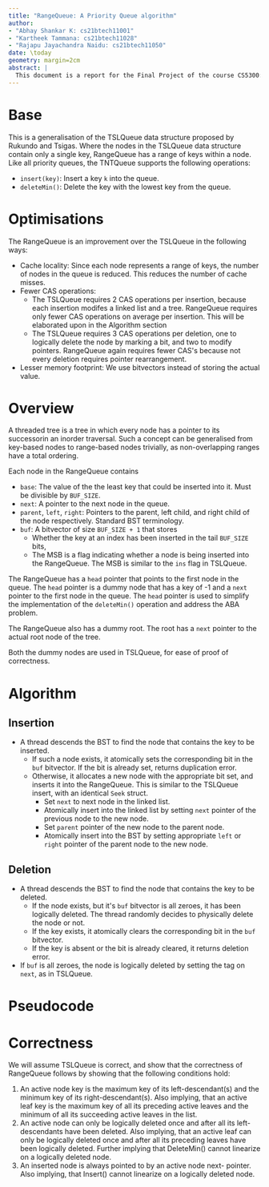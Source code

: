 ```yaml
---
title: "RangeQueue: A Priority Queue algorithm"
author: 
- "Abhay Shankar K: cs21btech11001"
- "Kartheek Tammana: cs21btech11028"
- "Rajapu Jayachandra Naidu: cs21btech11050"
date: \today
geometry: margin=2cm
abstract: |
  This document is a report for the Final Project of the course CS5300: Parallel and Concurrent Programming, regarding a novel implementation of a lock-free data structure. 
---
```


# Base

This is a generalisation of the TSLQueue data structure proposed by Rukundo and Tsigas. Where the nodes in the TSLQueue data structure contain only a single key, RangeQueue has a range of keys within a node. Like all priority queues, the TNTQueue supports the following operations:

- `insert(key)`: Insert a key `k` into the queue.
- `deleteMin()`: Delete the key with the lowest key from the queue.

# Optimisations

The RangeQueue is an improvement over the TSLQueue in the following ways:

- Cache locality: Since each node represents a range of keys, the number of nodes in the queue is reduced. This reduces the number of cache misses.
- Fewer CAS operations: 
  - The TSLQueue requires 2 CAS operations per insertion, because each insertion modifes a linked list and a tree. RangeQueue requires only fewer CAS operations on average per insertion. This will be elaborated upon in the Algorithm section
  - The TSLQueue requires 3 CAS operations per deletion, one to logically delete the node by marking a bit, and two to modify pointers. RangeQueue again requires fewer CAS's because not every deletion requires pointer rearrangement.
- Lesser memory footprint: We use bitvectors instead of storing the actual value.


# Overview

A threaded tree is a tree in which every node has a pointer to its successorin an inorder traversal. Such a concept can be generalised from key-based nodes to range-based nodes trivially, as non-overlapping ranges have a total ordering.

Each node in the RangeQueue contains

- `base`: The value of the the least key that could be inserted into it. Must be divisible by `BUF_SIZE`.
- `next`: A pointer to the next node in the queue.
- `parent`, `left`, `right`: Pointers to the parent, left child, and right child of the node respectively. Standard BST terminology.
- `buf`: A bitvector of size `BUF_SIZE + 1` that stores 
  - Whether the key at an index has been inserted in the tail `BUF_SIZE` bits,
  - The MSB is a flag indicating whether a node is being inserted into the RangeQueue. The MSB is similar to the `ins` flag in TSLQueue.

The RangeQueue has a `head` pointer that points to the first node in the queue. The `head` pointer is a dummy node that has a key of -1 and a `next` pointer to the first node in the queue. The `head` pointer is used to simplify the implementation of the `deleteMin()` operation and address the ABA problem.

The RangeQueue also has a dummy root. The root has a `next` pointer to the actual root node of the tree. 

Both the dummy nodes are used in TSLQueue, for ease of proof of correctness. 

# Algorithm

## Insertion

- A thread descends the BST to find the node that contains the key to be inserted. 
  - If such a node exists, it atomically sets the corresponding bit in the `buf` bitvector. If the bit is already set, returns duplication error.
  - Otherwise, it allocates a new node with the appropriate bit set, and inserts it into the RangeQueue. This is similar to the TSLQueue insert, with an identical `Seek` struct.
    - Set `next` to next node in the linked list.
    - Atomically insert into the linked list by setting `next` pointer of the previous node to the new node.
    - Set `parent` pointer of the new node to the parent node.
    - Atomically insert into the BST by setting appropriate `left` or `right` pointer of the parent node to the new node.

## Deletion

- A thread descends the BST to find the node that contains the key to be deleted.
  - If the node exists, but it's `buf` bitvector is all zeroes, it has been logically deleted. The thread randomly decides to physically delete the node or not.
  - If the key exists, it atomically clears the corresponding bit in the `buf` bitvector.
  - If the key is absent or the bit is already cleared, it returns deletion error.
- If `buf` is all zeroes, the node is logically deleted by setting the tag on `next`, as in TSLQueue.

# Pseudocode

# Correctness

We will assume TSLQueue is correct, and show that the correctness of RangeQueue follows by showing that the following conditions hold:

1. An active node key is the maximum key of its left-descendant(s) and the minimum key of its right-descendant(s). Also implying, that an active leaf key is the maximum key of all its preceding active leaves and the minimum of all its succeeding active leaves in the list.
2. An active node can only be logically deleted once and after all its left-descendants have been deleted. Also implying, that an active leaf can only be logically deleted once and after all its preceding leaves have been logically deleted. Further implying that DeleteMin() cannot linearize on a logically deleted node.
3. An inserted node is always pointed to by an active node next- pointer. Also implying, that Insert() cannot linearize on a logically deleted node.



